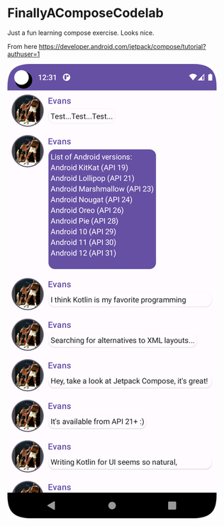 # FinallyAComposeCodelab

Just a fun learning compose exercise. Looks nice.


From here https://developer.android.com/jetpack/compose/tutorial?authuser=1

![image](Screenshot_20230312_123932.png)
